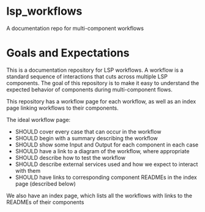 # lsp_workflows
A documentation repo for multi-component workflows

# Goals and Expectations

This is a documentation repository for LSP workflows. A workflow is a standard sequence of interactions that cuts across multiple LSP components. The goal of this repository is to make it easy to understand the expected behavior of components during multi-component flows.

This repository has a workflow page for each workflow, as well as an index page linking workflows to their components.

 The ideal workflow page:

* SHOULD cover every case that can occur in the workflow
* SHOULD begin with a summary describing the workflow
* SHOULD show some Input and Output for each component in each case
* SHOULD have a link to a diagram of the workflow, where appropriate
* SHOULD describe how to test the workflow
* SHOULD describe external services used and how we expect to interact with them
* SHOULD have links to corresponding component READMEs in the index page (described below)

We also have an index page, which lists all the workflows with links to the READMEs of their components
